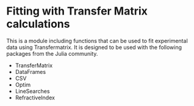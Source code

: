 # Fitting with Transfer Matrix calculations

This is a module including functions that can be used to fit experimental data using Transfermatrix.
It is designed to be used with the following packages from the Julia community.

- TransferMatrix
- DataFrames
- CSV
- Optim
- LineSearches
- RefractiveIndex

